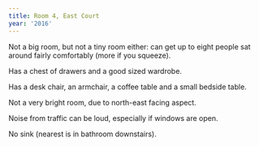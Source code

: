 ```yaml
---
title: Room 4, East Court
year: '2016'
---
```


Not a big room, but not a tiny room either: can get up to eight people sat around fairly comfortably (more if you squeeze).

Has a chest of drawers and a good sized wardrobe.

Has a desk chair, an armchair, a coffee table and a small bedside table.

Not a very bright room, due to north-east facing aspect.

Noise from traffic can be loud, especially if windows are open.

No sink (nearest is in bathroom downstairs).